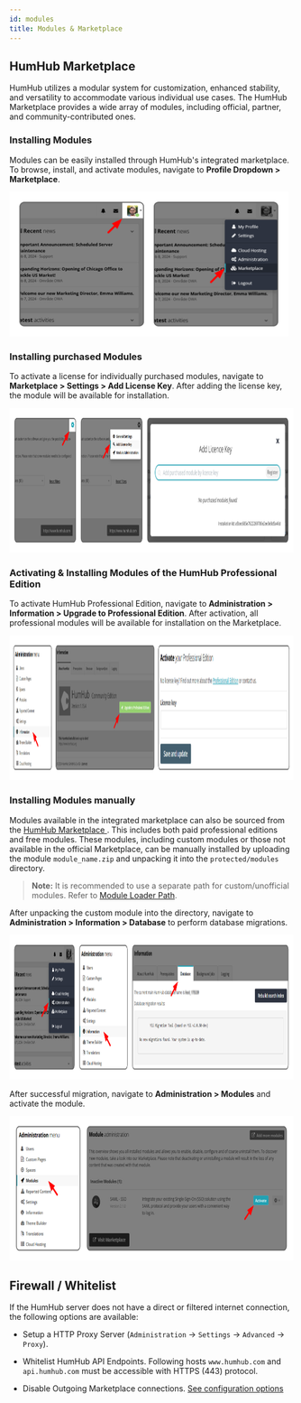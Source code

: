 ```yaml
---
id: modules
title: Modules & Marketplace
---
```



## HumHub Marketplace
HumHub utilizes a modular system for customization, enhanced stability, and versatility to accommodate various individual use cases. The HumHub Marketplace provides a wide array of modules, including official, partner, and community-contributed ones.

### Installing Modules
Modules can be easily installed through HumHub's integrated marketplace. To browse, install, and activate modules, navigate to **Profile Dropdown > Marketplace**.

<img src="images/hh-docs-navigate-to-marketplace.png" alt="Navigate to Marketplace" height="256px">

### Installing purchased Modules
To activate a license for individually purchased modules, navigate to **Marketplace > Settings > Add License Key**. After adding the license key, the module will be available for installation.

<img src="images/hh-docs-add-license-key.png" alt="Add License Key" height="256px">

### Activating & Installing Modules of the HumHub Professional Edition
To activate HumHub Professional Edition, navigate to **Administration > Information > Upgrade to Professional Edition**. After activation, all professional modules will be available for installation on the Marketplace.

<img src="images/hh-docs-activate-pe.png" alt="Activate Professional Edition" height="256px">

### Installing Modules manually
Modules available in the integrated marketplace can also be sourced from the [HumHub Marketplace ](https://marketplace.humhub.com/). This includes both paid professional editions and free modules. These modules, including custom modules or those not available in the official Marketplace, can be manually installed by uploading the module `module_name.zip` and unpacking it into the `protected/modules` directory.

> **Note:** It is recommended to use a separate path for custom/unofficial modules. Refer to [Module Loader Path](https://docs.humhub.org/docs/develop/environment/#module-loader-path).

After unpacking the custom module into the directory, navigate to **Administration > Information > Database** to perform database migrations.

<img src="images/hh-docs-perform-migrations.png" alt="Perform DB Migrations" height="256px">

After successful migration, navigate to **Administration > Modules** and activate the module.

<img src="images/hh-docs-activate-module.png" alt="Perform DB Migrations" height="256px">


## Firewall / Whitelist

If the HumHub server does not have a direct or filtered internet connection, the following options are available:

- Setup a HTTP Proxy Server (`Administration` -> `Settings` -> `Advanced` -> `Proxy`).

- Whitelist HumHub API Endpoints. Following hosts `www.humhub.com` and `api.humhub.com` must be accessible with HTTPS (443) protocol.

- Disable Outgoing Marketplace connections. [See configuration options](config-options.md#marketplace)
